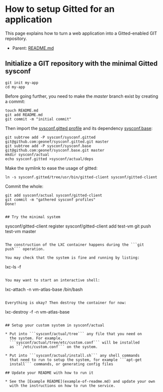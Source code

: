 # How to setup Gitted for an application

This page explains how to turn a web application into a Gitted-enabled
GIT repository.

* Parent: [README.md](../README.md)


## Initialize a GIT repository with the minimal Gitted sysconf

```
git init my-app
cd my-app
```

Before going further, you need to make the *master* branch exist by
creating a commit:
```
touch README.md
git add README.md
git commit -m "initial commit"
```

Then import the
[sysconf.gitted profile](https://github.com/geonef/sysconf.gitted) and
its dependency [sysconf.base](https://github.com/geonef/sysconf.base):

```
git subtree add -P sysconf/sysconf.gitted git@github.com:geonef/sysconf.gitted.git master
git subtree add -P sysconf/sysconf.base git@github.com:geonef/sysconf.base.git master
mkdir sysconf/actual
echo sysconf.gitted >sysconf/actual/deps
```

Make the symlink to ease the usage of gitted:
```
ln -s sysconf.gitted/tree/usr/bin/gitted-client sysconf/gitted-client
```

Commit the whole:
```
git add sysconf/actual sysconf/gitted-client
git commit -m "gathered sysconf profiles"
Done!


## Try the minimal system

```
sysconf/gitted-client register
sysconf/gitted-client add test-vm
git push test-vm master
```

The construction of the LXC container happens during the ```git
push``` operation.

You may check that the system is fine and running by listing:
```
lxc-ls -f
```

You may want to start an interactive shell:
```
lxc-attach -n vm-atlas-base /bin/bash
```

Everything is okay? Then destroy the container for now:
```
lxc-destroy -f -n vm-atlas-base
```

## Setup your custom system in sysconf/actual

* Put into ```sysconf/actual/tree``` any file that you need on
  the system. For example,
  ```sysconf/actual/tree/etc/custom.conf``` will be installed
  as ```/etc/custom.conf``` on the system.
  
* Put into ```sysconf/actual/install.sh``` any shell commands
  that need to run to setup the system, for example ```apt-get
  install``` commands, or generating config files

## Update your README with how to run it

* See the [Example README](example-of-readme.md) and update your own
  with the instructions on how to run the service.
